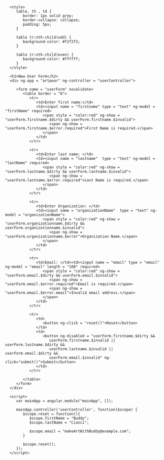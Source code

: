 <html>
   <head>
      <title>Angular JS Forms</title>
      <script src = "https://ajax.googleapis.com/ajax/libs/angularjs/1.3.14/angular.min.js"></script>

      <style>
         table, th , td {
            border: 1px solid grey;
            border-collapse: collapse;
            padding: 5px;
         }

         table tr:nth-child(odd) {
            background-color: #f2f2f2;
         }

         table tr:nth-child(even) {
            background-color: #ffffff;
         }
      </style>

   </head>
   <body>

      <h2>New User Form</h2>
      <div ng-app = "artpear" ng-controller = "userController">

         <form name = "userForm" novalidate>
            <table border = "0">
               <tr>
                  <td>Enter first name:</td>
                  <td><input name = "firstname" type = "text" ng-model = "firstName" required>
                     <span style = "color:red" ng-show = "userForm.firstname.$dirty && userForm.firstname.$invalid">
                        <span ng-show = "userForm.firstname.$error.required">First Name is required.</span>
                     </span>
                  </td>
               </tr>

               <tr>
                  <td>Enter last name: </td>
                  <td><input name = "lastname"  type = "text" ng-model = "lastName" required>
                     <span style = "color:red" ng-show = "userForm.lastname.$dirty && userForm.lastname.$invalid">
                        <span ng-show = "userForm.lastname.$error.required">Last Name is required.</span>
                     </span>
                  </td>
               </tr>

               <tr>
                  <td>Enter Organization: </td>
                  <td><input name = "organizationName"  type = "text" ng-model = "organizationName">
                     <span style = "color:red" ng-show = "userForm.organizationname.$dirty && userForm.organizationname.$invalid">
                        <span ng-show = "userForm.organizationname.$error">Organization Name.</span>
                     </span>
                  </td>
               </tr>

               <tr>
                  <td>Email: </td><td><input name = "email" type = "email" ng-model = "email" length = "100" required>
                     <span style = "color:red" ng-show = "userForm.email.$dirty && userForm.email.$invalid">
                        <span ng-show = "userForm.email.$error.required">Email is required.</span>
                        <span ng-show = "userForm.email.$error.email">Invalid email address.</span>
                     </span>
                  </td>
               </tr>

               <tr>
                  <td>
                     <button ng-click = "reset()">Reset</button>
                  </td>
                  <td>
                     <button ng-disabled = "userForm.firstname.$dirty &&
                        userForm.firstname.$invalid || userForm.lastname.$dirty &&
                        userForm.lastname.$invalid || userForm.email.$dirty &&
                        userForm.email.$invalid" ng-click="submit()">Submit</button>
                  </td>
               </tr>

            </table>
         </form>
      </div>

      <script>
         var mainApp = angular.module("mainApp", []);

         mainApp.controller('userController', function($scope) {
            $scope.reset = function(){
               $scope.firstName = "Buddy";
               $scope.lastName = "Cianci";
               
               $scope.email = "makeArtWithBuddy@example.com";
            }

            $scope.reset();
         });
      </script>

   </body>
</html>
